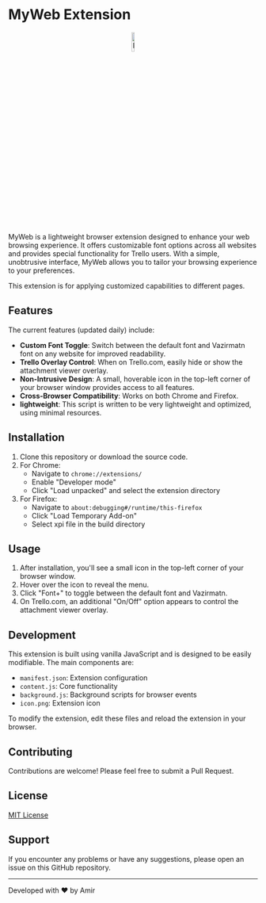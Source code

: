 # MyWeb Extension

<p align="center">
  <img src="https://cdn.jsdelivr.net/gh/Amm1rr/MyWeb-Extension@master/src/assets/icon.png" alt="MyWeb Extension" width="10%" />
</p>

MyWeb is a lightweight browser extension designed to enhance your web browsing experience.
It offers customizable font options across all websites and provides special functionality for Trello users. With a simple, 
unobtrusive interface, MyWeb allows you to tailor your browsing experience to your preferences.

This extension is for applying customized capabilities to different pages.

## Features
The current features (updated daily) include:
- **Custom Font Toggle**: Switch between the default font and Vazirmatn font on any website for improved readability.
- **Trello Overlay Control**: When on Trello.com, easily hide or show the attachment viewer overlay.
- **Non-Intrusive Design**: A small, hoverable icon in the top-left corner of your browser window provides access to all features.
- **Cross-Browser Compatibility**: Works on both Chrome and Firefox.
- **lightweight**: This script is written to be very lightweight and optimized, using minimal resources.

## Installation

1. Clone this repository or download the source code.
2. For Chrome:
   - Navigate to `chrome://extensions/`
   - Enable "Developer mode"
   - Click "Load unpacked" and select the extension directory
3. For Firefox:
   - Navigate to `about:debugging#/runtime/this-firefox`
   - Click "Load Temporary Add-on"
   - Select xpi file in the build directory

## Usage

1. After installation, you'll see a small icon in the top-left corner of your browser window.
2. Hover over the icon to reveal the menu.
3. Click "Font+" to toggle between the default font and Vazirmatn.
4. On Trello.com, an additional "On/Off" option appears to control the attachment viewer overlay.

## Development

This extension is built using vanilla JavaScript and is designed to be easily modifiable. The main components are:

- `manifest.json`: Extension configuration
- `content.js`: Core functionality
- `background.js`: Background scripts for browser events
- `icon.png`: Extension icon

To modify the extension, edit these files and reload the extension in your browser.

## Contributing

Contributions are welcome! Please feel free to submit a Pull Request.

## License

[MIT License](LICENSE)

## Support

If you encounter any problems or have any suggestions, please open an issue on this GitHub repository.

---

Developed with ❤️ by Amir
